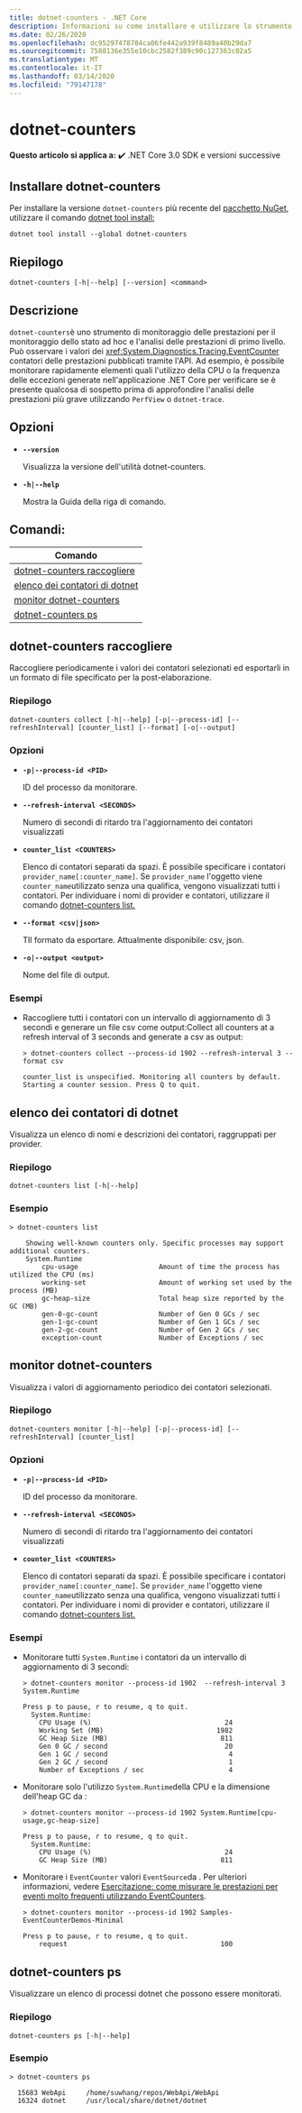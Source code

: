 ```yaml
---
title: dotnet-counters - .NET Core
description: Informazioni su come installare e utilizzare lo strumento da riga di comando dotnet-counter.
ms.date: 02/26/2020
ms.openlocfilehash: dc95297478784ca06fe442a939f8489a40b29da7
ms.sourcegitcommit: 7588136e355e10cbc2582f389c90c127363c02a5
ms.translationtype: MT
ms.contentlocale: it-IT
ms.lasthandoff: 03/14/2020
ms.locfileid: "79147178"
---
```

# <a name="dotnet-counters"></a>dotnet-counters

**Questo articolo si applica a:** ✔️ .NET Core 3.0 SDK e versioni successive

## <a name="install-dotnet-counters"></a>Installare dotnet-counters

Per installare la versione `dotnet-counters` più recente del [pacchetto NuGet](https://www.nuget.org/packages/dotnet-counters), utilizzare il comando [dotnet tool install:](../tools/dotnet-tool-install.md)

```dotnetcli
dotnet tool install --global dotnet-counters
```

## <a name="synopsis"></a>Riepilogo

```console
dotnet-counters [-h|--help] [--version] <command>
```

## <a name="description"></a>Descrizione

`dotnet-counters`è uno strumento di monitoraggio delle prestazioni per il monitoraggio dello stato ad hoc e l'analisi delle prestazioni di primo livello. Può osservare i valori dei <xref:System.Diagnostics.Tracing.EventCounter> contatori delle prestazioni pubblicati tramite l'API. Ad esempio, è possibile monitorare rapidamente elementi quali l'utilizzo della CPU o la frequenza delle eccezioni generate nell'applicazione .NET Core per verificare se è presente qualcosa di sospetto prima di approfondire l'analisi delle prestazioni più grave utilizzando `PerfView` o `dotnet-trace`.

## <a name="options"></a>Opzioni

- **`--version`**

  Visualizza la versione dell'utilità dotnet-counters.

- **`-h|--help`**

  Mostra la Guida della riga di comando.

## <a name="commands"></a>Comandi:

| Comando                                             |
| --------------------------------------------------- |
| [dotnet-counters raccogliere](#dotnet-counters-collect) |
| [elenco dei contatori di dotnet](#dotnet-counters-list)       |
| [monitor dotnet-counters](#dotnet-counters-monitor) |
| [dotnet-counters ps](#dotnet-counters-ps) |

## <a name="dotnet-counters-collect"></a>dotnet-counters raccogliere

Raccogliere periodicamente i valori dei contatori selezionati ed esportarli in un formato di file specificato per la post-elaborazione.

### <a name="synopsis"></a>Riepilogo

```console
dotnet-counters collect [-h|--help] [-p|--process-id] [--refreshInterval] [counter_list] [--format] [-o|--output]
```

### <a name="options"></a>Opzioni

- **`-p|--process-id <PID>`**

  ID del processo da monitorare.

- **`--refresh-interval <SECONDS>`**

  Numero di secondi di ritardo tra l'aggiornamento dei contatori visualizzati

- **`counter_list <COUNTERS>`**

  Elenco di contatori separati da spazi. È possibile specificare i contatori `provider_name[:counter_name]`. Se `provider_name` l'oggetto viene `counter_name`utilizzato senza una qualifica, vengono visualizzati tutti i contatori. Per individuare i nomi di provider e contatori, utilizzare il comando [dotnet-counters list.](#dotnet-counters-list)

- **`--format <csv|json>`**

  TIl formato da esportare. Attualmente disponibile: csv, json.

- **`-o|--output <output>`**

  Nome del file di output.

### <a name="examples"></a>Esempi

- Raccogliere tutti i contatori con un intervallo di aggiornamento di 3 secondi e generare un file csv come output:Collect all counters at a refresh interval of 3 seconds and generate a csv as output:

  ```console
  > dotnet-counters collect --process-id 1902 --refresh-interval 3 --format csv

  counter_list is unspecified. Monitoring all counters by default.
  Starting a counter session. Press Q to quit.
  ```

## <a name="dotnet-counters-list"></a>elenco dei contatori di dotnet

Visualizza un elenco di nomi e descrizioni dei contatori, raggruppati per provider.

### <a name="synopsis"></a>Riepilogo

```console
dotnet-counters list [-h|--help]
```

### <a name="example"></a>Esempio

```console
> dotnet-counters list

    Showing well-known counters only. Specific processes may support additional counters.
    System.Runtime
        cpu-usage                    Amount of time the process has utilized the CPU (ms)
        working-set                  Amount of working set used by the process (MB)
        gc-heap-size                 Total heap size reported by the GC (MB)
        gen-0-gc-count               Number of Gen 0 GCs / sec
        gen-1-gc-count               Number of Gen 1 GCs / sec
        gen-2-gc-count               Number of Gen 2 GCs / sec
        exception-count              Number of Exceptions / sec
```

## <a name="dotnet-counters-monitor"></a>monitor dotnet-counters

Visualizza i valori di aggiornamento periodico dei contatori selezionati.

### <a name="synopsis"></a>Riepilogo

```console
dotnet-counters monitor [-h|--help] [-p|--process-id] [--refreshInterval] [counter_list]
```

### <a name="options"></a>Opzioni

- **`-p|--process-id <PID>`**

  ID del processo da monitorare.

- **`--refresh-interval <SECONDS>`**

  Numero di secondi di ritardo tra l'aggiornamento dei contatori visualizzati

- **`counter_list <COUNTERS>`**

  Elenco di contatori separati da spazi. È possibile specificare i contatori `provider_name[:counter_name]`. Se `provider_name` l'oggetto viene `counter_name`utilizzato senza una qualifica, vengono visualizzati tutti i contatori. Per individuare i nomi di provider e contatori, utilizzare il comando [dotnet-counters list.](#dotnet-counters-list)

### <a name="examples"></a>Esempi

- Monitorare tutti `System.Runtime` i contatori da un intervallo di aggiornamento di 3 secondi:

  ```console
  > dotnet-counters monitor --process-id 1902  --refresh-interval 3 System.Runtime

  Press p to pause, r to resume, q to quit.
    System.Runtime:
      CPU Usage (%)                                 24
      Working Set (MB)                            1982
      GC Heap Size (MB)                            811
      Gen 0 GC / second                             20
      Gen 1 GC / second                              4
      Gen 2 GC / second                              1
      Number of Exceptions / sec                     4
  ```

- Monitorare solo l'utilizzo `System.Runtime`della CPU e la dimensione dell'heap GC da :

  ```console
  > dotnet-counters monitor --process-id 1902 System.Runtime[cpu-usage,gc-heap-size]

  Press p to pause, r to resume, q to quit.
    System.Runtime:
      CPU Usage (%)                                 24
      GC Heap Size (MB)                            811
  ```

- Monitorare i `EventCounter` valori `EventSource`da . Per ulteriori informazioni, vedere [Esercitazione: come misurare le prestazioni per eventi molto frequenti utilizzando EventCounters](https://github.com/dotnet/runtime/blob/master/src/libraries/System.Diagnostics.Tracing/documentation/EventCounterTutorial.md).

  ```console
  > dotnet-counters monitor --process-id 1902 Samples-EventCounterDemos-Minimal

  Press p to pause, r to resume, q to quit.
      request                                      100
  ```
  
## <a name="dotnet-counters-ps"></a>dotnet-counters ps

Visualizzare un elenco di processi dotnet che possono essere monitorati.

### <a name="synopsis"></a>Riepilogo

```console
dotnet-counters ps [-h|--help]
```

### <a name="example"></a>Esempio

```console
> dotnet-counters ps
  
  15683 WebApi     /home/suwhang/repos/WebApi/WebApi
  16324 dotnet     /usr/local/share/dotnet/dotnet
```
